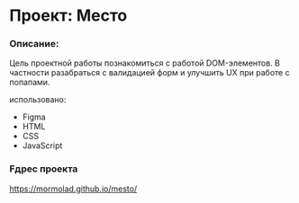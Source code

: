 # Проект: Место

### Описание:

Цель проектной работы познакомиться с работой DOM-элементов. В частности разабраться с валидацией форм и улучшить UX при работе с попапами.

использовано:

- Figma
- HTML
- CSS
- JavaScript

### Fдрес проекта

https://mormolad.github.io/mesto/
